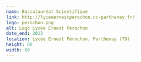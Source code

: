 ```yaml
---
name: Baccalauréat Scientifique
link: http://lyceeernestperochon.cc-parthenay.fr/
logo: perochon.png
alt: Logo Lycée Ernest Pérochon
date_end: 2013
location: Lycée Ernest Pérochon, Parthenay (79)
height: 60
width: 60
---
```

